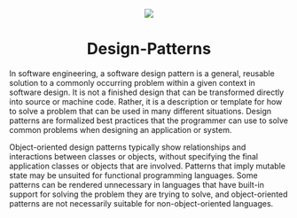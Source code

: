  

 <p align="center">
  <a target='_blank'><img src='https://s27389.pcdn.co/wp-content/uploads/2020/01/what-are-newest-cyber-attacks-look-out-for-1024x440.jpeg  border='0'/></a>  <h1    align="center">Design-Patterns</h1>
 </p>
 





In software engineering, a software design pattern is a general, reusable solution to a commonly occurring problem within a given context in software design. It is not a finished design that can be transformed directly into source or machine code. Rather, it is a description or template for how to solve a problem that can be used in many different situations. Design patterns are formalized best practices that the programmer can use to solve common problems when designing an application or system.

Object-oriented design patterns typically show relationships and interactions between classes or objects, without specifying the final application classes or objects that are involved. Patterns that imply mutable state may be unsuited for functional programming languages. Some patterns can be rendered unnecessary in languages that have built-in support for solving the problem they are trying to solve, and object-oriented patterns are not necessarily suitable for non-object-oriented languages.
